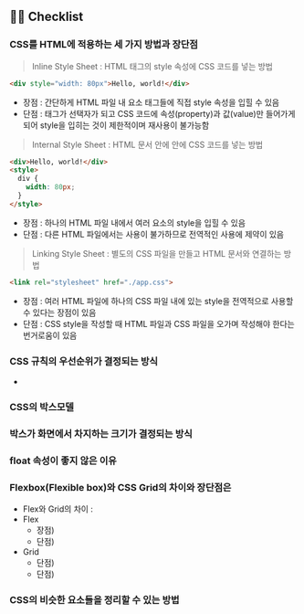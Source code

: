 ## ✍🏻 Checklist
### CSS를 HTML에 적용하는 세 가지 방법과 장단점
> Inline Style Sheet : HTML 태그의 style 속성에 CSS 코드를 넣는 방법
```html
<div style="width: 80px">Hello, world!</div>
```
- 장점 : 간단하게 HTML 파일 내 요소 태그들에 직접 style 속성을 입힐 수 있음
- 단점 : 태그가 선택자가 되고 CSS 코드에 속성(property)과 값(value)만 들어가게 되어 style을 입히는 것이 제한적이며 재사용이 불가능함

> Internal Style Sheet : HTML 문서 안에 <style>과 </style> 안에 CSS 코드를 넣는 방법
```html
<div>Hello, world!</div>
<style>
  div {
    width: 80px;
  }
</style>

```
- 장점 : 하나의 HTML 파일 내에서 여러 요소의 style을 입힐 수 있음
- 단점 : 다른 HTML 파일에서는 사용이 불가하므로 전역적인 사용에 제약이 있음
> Linking Style Sheet : 별도의 CSS 파일을 만들고 HTML 문서와 연결하는 방법
```HTML
<link rel="stylesheet" href="./app.css">
```
- 장점 : 여러 HTML 파일에 하나의 CSS 파일 내에 있는 style을 전역적으로 사용할 수 있다는 장점이 있음
- 단점 : CSS style을 작성할 때 HTML 파일과 CSS 파일을 오가며 작성해야 한다는 번거로움이 있음

### CSS 규칙의 우선순위가 결정되는 방식
- 
  
### CSS의 박스모델 
### 박스가 화면에서 차지하는 크기가 결정되는 방식

### float 속성이 좋지 않은 이유

### Flexbox(Flexible box)와 CSS Grid의 차이와 장단점은
- Flex와 Grid의 차이 :
- Flex
  - 장점)
  - 단점)
- Grid
  - 단점)
  - 단점)
  
### CSS의 비슷한 요소들을 정리할 수 있는 방법
